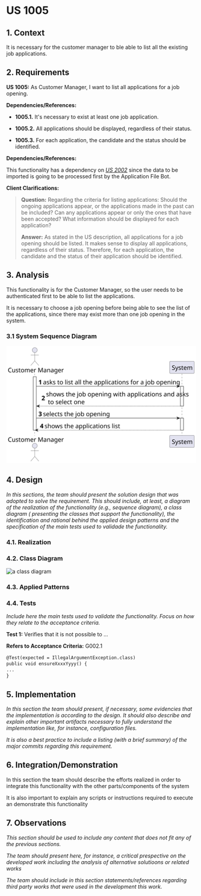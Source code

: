 # US 1005

## 1. Context

It is necessary for the customer manager to ble able to list all the existing job applications.

## 2. Requirements

**US 1005:** As Customer Manager, I want to list all applications for a job opening.


**Dependencies/References:**

- **1005.1.** It's necessary to exist at least one job application.

- **1005.2.** All applications should be displayed, regardless of their status.

- **1005.3.** For each application, the candidate and the status should be identified.


**Dependencies/References:**

This functionality has a dependency on [_US 2002_](../sb_us_2002) since the data to be imported is going to be processed
first by the Application File Bot.


**Client Clarifications:**

> **Question:** Regarding the criteria for listing applications: Should the ongoing applications appear, or the 
> applications made in the past can be included?
> Can any applications appear or only the ones that have been accepted? What information should be displayed for 
> each application?
>
> **Answer:** As stated in the US description, all applications for a job opening should be listed. 
> It makes sense to display all applications, regardless of their status.
> Therefore, for each application, the candidate and the status of their application should be identified.


## 3. Analysis

This functionality is for the Customer Manager, so the user needs to be authenticated first to be able to list the
applications. 

It is necessary to choose a job opening before being able to see the list of the applications, since there may exist
more than one job opening in the system.

### 3.1 System Sequence Diagram

![system sequence diagram](US1005_SSD.svg)


## 4. Design

*In this sections, the team should present the solution design that was adopted to solve the requirement. This should
include, at least, a diagram of the realization of the functionality (e.g., sequence diagram), a class diagram (
presenting the classes that support the functionality), the identification and rational behind the applied design
patterns and the specification of the main tests used to validade the functionality.*

### 4.1. Realization

### 4.2. Class Diagram

![a class diagram]()

### 4.3. Applied Patterns

### 4.4. Tests

*Include here the main tests used to validate the functionality. Focus on how they relate to the acceptance criteria.*

**Test 1:** Verifies that it is not possible to ...

**Refers to Acceptance Criteria:** G002.1

````
@Test(expected = IllegalArgumentException.class)
public void ensureXxxxYyyy() {
...
}
````

## 5. Implementation

*In this section the team should present, if necessary, some evidencies that the implementation is according to the
design. It should also describe and explain other important artifacts necessary to fully understand the implementation
like, for instance, configuration files.*

*It is also a best practice to include a listing (with a brief summary) of the major commits regarding this requirement.*

## 6. Integration/Demonstration

In this section the team should describe the efforts realized in order to integrate this functionality with the other
parts/components of the system

It is also important to explain any scripts or instructions required to execute an demonstrate this functionality

## 7. Observations

*This section should be used to include any content that does not fit any of the previous sections.*

*The team should present here, for instance, a critical prespective on the developed work including the analysis of
alternative solutioons or related works*

*The team should include in this section statements/references regarding third party works that were used in the
development this work.*